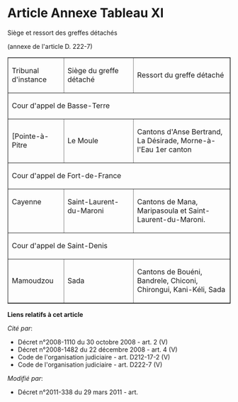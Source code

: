 # Article Annexe Tableau XI

Siège et ressort des greffes détachés

(annexe de l'article D. 222-7)

<table cellspacing="0" cellpadding="0" border="1" width="718" align="center">
  <tbody>
    <tr>
      <td width="129">

Tribunal d'instance 

</td>
      <td width="240">

Siège du greffe détaché 

</td>
      <td width="349">

Ressort du greffe détaché 

</td>
    </tr>
    <tr>
      <td width="718" colspan="3">

Cour d'appel de Basse-Terre 

</td>
    </tr>
    <tr>
      <td width="129">

[Pointe-à-Pitre 

</td>
      <td width="240">

Le Moule 

</td>
      <td width="349">

Cantons d'Anse Bertrand, La Désirade, Morne-à-l'Eau 1er canton

</td>
    </tr>
    <tr>
      <td width="718" colspan="3">

Cour d'appel de Fort-de-France 

</td>
    </tr>
    <tr>
      <td width="129" valign="top">

Cayenne 

</td>
      <td valign="top" width="240">

Saint-Laurent-du-Maroni 

</td>
      <td valign="top" width="349">

Cantons de Mana, Maripasoula et Saint-Laurent-du-Maroni. 

</td>
    </tr>
    <tr>
      <td colspan="3">

Cour d'appel de Saint-Denis 

</td>
    </tr>
    <tr>
      <td width="129">

Mamoudzou 

</td>
      <td width="240">

Sada 

</td>
      <td width="349">

Cantons de Bouéni, Bandrele, Chiconi, Chirongui, Kani-Kéli, Sada 

</td>
    </tr>
  </tbody>
</table>

**Liens relatifs à cet article**

_Cité par_:

  - Décret n°2008-1110 du 30 octobre 2008 - art. 2 (V)
  - Décret n°2008-1482 du 22 décembre 2008 - art. 4 (V)
  - Code de l'organisation judiciaire - art. D212-17-2 (V)
  - Code de l'organisation judiciaire - art. D222-7 (V)

_Modifié par_:

  - Décret n°2011-338 du 29 mars 2011 - art.
